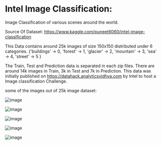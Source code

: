 # Intel Image Classification:
Image  Classification of various scenes around the world.

Source Of Dataset: https://www.kaggle.com/puneet6060/intel-image-classification

This Data contains around 25k images of size 150x150 distributed under 6 categories.
{'buildings' -> 0,
'forest' -> 1,
'glacier' -> 2,
'mountain' -> 3,
'sea' -> 4,
'street' -> 5 }

The Train, Test and Prediction data is separated in each zip files. There are around 14k images in Train, 3k in Test and 7k in Prediction.
This data was initially published on https://datahack.analyticsvidhya.com by Intel to host a Image classification Challenge.

 some of the images out of 25k image dataset:
 
 
 
 
![image](https://user-images.githubusercontent.com/31736193/126117228-e1d81360-13dd-4463-bbaa-cb4894dd5030.png)

![image](https://user-images.githubusercontent.com/31736193/126117257-2e779360-45a7-4e91-bd9d-9fb280e039d7.png)

![image](https://user-images.githubusercontent.com/31736193/126117361-f56f261f-8d37-4ff0-a2aa-8ef709bb5ae3.png)

![image](https://user-images.githubusercontent.com/31736193/126117380-c0aa1982-f885-481c-bafc-20dee43c5403.png)

![image](https://user-images.githubusercontent.com/31736193/126117589-6042614f-fb36-4b20-8c57-f23c92d8984a.png)

